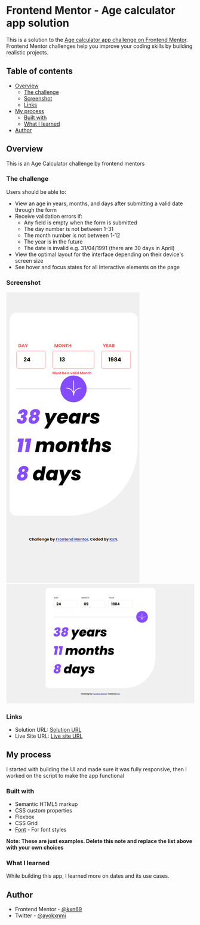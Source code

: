 # Frontend Mentor - Age calculator app solution

This is a solution to the [Age calculator app challenge on Frontend Mentor](https://www.frontendmentor.io/challenges/age-calculator-app-dF9DFFpj-Q). Frontend Mentor challenges help you improve your coding skills by building realistic projects. 

## Table of contents

- [Overview](#overview)
  - [The challenge](#the-challenge)
  - [Screenshot](#screenshot)
  - [Links](#links)
- [My process](#my-process)
  - [Built with](#built-with)
  - [What I learned](#what-i-learned)
- [Author](#author)

## Overview
  This is an Age Calculator challenge by frontend mentors

### The challenge

Users should be able to:

- View an age in years, months, and days after submitting a valid date through the form
- Receive validation errors if:
  - Any field is empty when the form is submitted
  - The day number is not between 1-31
  - The month number is not between 1-12
  - The year is in the future
  - The date is invalid e.g. 31/04/1991 (there are 30 days in April)
- View the optimal layout for the interface depending on their device's screen size
- See hover and focus states for all interactive elements on the page

### Screenshot

![mobile view](./assets/images/Screenshot-mobile.png)
![mobile view](./assets/images/Screenshot-desktop.png)

### Links

- Solution URL: [Solution URL](https://your-solution-url.com)
- Live Site URL: [Live site URL](https://your-live-site-url.com)

## My process

I started with building the UI and made sure it was fully responsive, then I worked on the script to make the app functional

### Built with

- Semantic HTML5 markup
- CSS custom properties
- Flexbox
- CSS Grid
- [Font](https://fonts.google.com/specimen/Poppins/) - For font styles

**Note: These are just examples. Delete this note and replace the list above with your own choices**

### What I learned

While building this app, I learned more on dates and its use cases.

## Author

- Frontend Mentor - [@kxn69](https://www.frontendmentor.io/profile/kxn69)
- Twitter - [@ayokxnmi](https://www.twitter.com/ayokxnmi)
